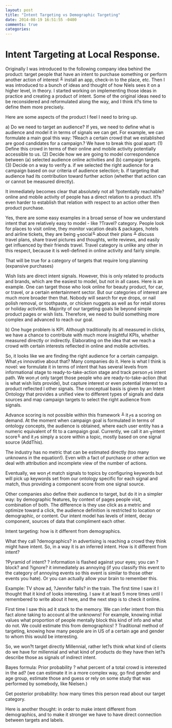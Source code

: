 ```yaml
---
layout: post
title: "Intent Targeting vs Demographic Targeting"
date: 2014-08-19 16:51:55 -0400
comments: true
categories: 
---
```

Intent Targeting at Local Response.
===================================

Originally I was introduced to the following company idea behind the product: target people that have an intent to purchase something or perform another action of interest ╨ install an app, check-in to the place, etc. Then I was introduced to a bunch of ideas and thought of how Niels sees it on a higher level, in theory. I started working on implementing those ideas in practice and creating a product of intent. Some of the original ideas need to be reconsidered and reformulated along the way, and I think it?s time to define them more precisely.

Here are some aspects of the product I feel I need to bring up.

a) Do we need to target an audience? If yes, we need to define what is audience and model it in terms of signals we can get.
For example, we can formulate a main goal this way: ?Reach a certain crowd that we established are good candidates for a campaign.? 
We have to break this goal apart:
(1) Define this crowd in terms of their online and mobile activity potentially accessible to us.
(2) Decide how we are going to model correspondence between (a) selected audience online activities and (b) campaign targets.
(3) Decide on a way to verify 
a. if we selected the right audience for a campaign based on our criteria of audience selection;
b. if targeting that audience had its contribution toward further action (whether that action can or cannot be measured directly).

It immediately becomes clear that absolutely not all ?potentially reachable? online and mobile activity of people has a direct relation to a product. It?s even harder to establish that relation with respect to an action other then product purchase.

Yes, there are some easy examples in a broad sense of how we understand intent that are relatively easy to model - like ?Travel? category. People look for places to visit online, they monitor vacation deals & packages, hotels and airline tickets, they are being ╥social╙ about their plans ╨ discuss travel plans, share travel pictures and thoughts, write reviews, and easily get influenced by their friends travel. Travel category is unlike any other in this respect, because it is well-defined in online activity and fairly simple.

That will be true for a category of targets that require long planning (expansive purchases) 


Wish lists are direct intent signals. However, this is only related to products and brands, which are the easiest to model, but not in all cases. Here is an example. One can target those who look online for beauty product, for car, or travel, or a certain entertainment sector. But our categories of interest are much more broader then that. Nobody will search for eye drops, or nail polish removal, or toothpaste, or chicken nuggets as well as for retail stores or holiday activities. Majority of our targeting goals lie beyond simple product pages or wish lists. Therefore, we need to build something more complex and advanced to reach our goal.

b) One huge problem is KPI. Although traditionally its all measured in clicks, we have a chance to contribute with much more insightful KPIs, whether measured directly or indirectly. Elaborating on the idea that we reach a crowd with certain interests reflected in online and mobile activities.


So, it looks like we are finding the right audience for a certain campaign. What╒s innovative about that? Many companies do it. Here is what I think is novel: we formulate it in terms of intent that has several levels from informational stage to ready-to-take-action stage and track person╒s intent path. We won╒t only target those people who are ready-to-take-action (that is what wish lists provide), but capture interest or even potential interest to a product reflected I other signals. The conceptual basis is given by an Intent Ontology that provides a unified view to different types of signals and data sources and map campaign targets to select the right audience from signals.

Advance scoring is not possible within this framework ╨ it╒s a scoring on demand. At the moment when campaign goal is formulated in terms of ontology concepts, the audience is obtained, where each user entity has a numeric equivalent of fit to a campaign goal. Currently, we call it an ╥intent score╙ and it╒s simply a score within a topic, mostly based on one signal source (AddThis). 

The industry has no metric that can be estimated directly (too many unknowns in the equation!). Even with a fact of purchase or other action we deal with attribution and incomplete view of the number of actions.

Eventually, we won╒t match signals to topics by configuring keywords but will pick up keywords set from our ontology specific for each signal and match, thus providing a component score from one signal source. 

Other companies also define their audience to target, but do it in a simpler way: by demographic features, by context of pages people visit, combination of both. The difference is they use click as a metric and optimize toward a click, the audience definition is restricted to location or demographic, or content. Our intent model has levels of intent, decay component, sources of data that compliment each other.

Intent targeting: how is it different from demographics.

What they call ?demographics? in advertising is reaching a crowd they think might have intent. So, in a way it is an inferred intent. How is it different from intent?

?Pyramid of intent? ? information is flashed against your eyes; you can ?block? and ?ignore? it immediately as annoying (if you classify this event to the category of annoying events so this event is similar to those other events you hate). Or you can actually allow your brain to remember this.

Example: TV show ad, ?Jennifer falls? in the train. The first time I saw it I thought that it kind of looks interesting. I saw it at least 5 more times until I remembered to write about it here, and the next step is to check it online.

First time I saw this ad it stack to the memory. We can infer intent from this fact alone taking to account al the unknowns! For example, knowing initial values what proportion of people mentally block this kind of info and what do not. We could estimate this from demographics! ? Traditional method of targeting, knowing how many people are in US of a certain age and gender to whom this would be interesting.

So, we won?t target directly Millennial, rather let?s think what kind of clients do we have for millennial and what kind of products do they have then let?s describe those as signals of indirect intent.

Bayes formula:
Prior probability ? what percent of a total crowd is interested in the ad? (we can estimate it in a more complex way, go find gender and age group, estimate those and guess or rely on some study that was performed by somebody, like Nielsen.)

Get posterior probability: how many times this person read about our target category.


Here is another thought: in order to make intent different from demographics, and to make it stronger we have to have direct connection between targets and labels.
